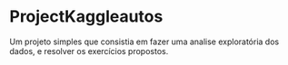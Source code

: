 # ProjectKaggleautos
Um projeto simples que consistia em fazer uma analise exploratória dos dados, e resolver os exercícios propostos. 
